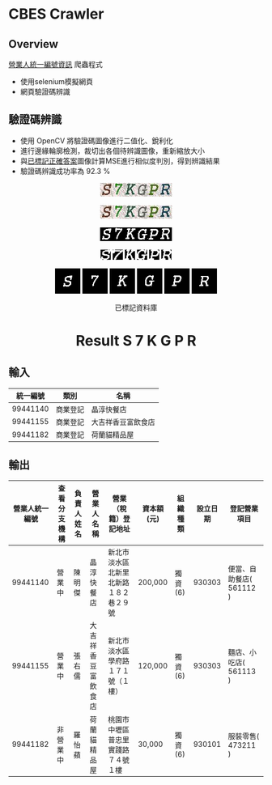 # CBES Crawler

## Overview
[營業人統一編號資訊](https://www.etax.nat.gov.tw/cbes/web/CBES113W1_1) 爬蟲程式 
- 使用selenium模擬網頁
- 網頁驗證碼辨識

## 驗證碼辨識
- 使用 OpenCV 將驗證碼圖像進行二值化、銳利化
- 進行邊緣輪廓檢測，裁切出各個待辨識圖像，重新縮放大小
- 與[已標記正確答案](https://github.com/GoodWeather0322/CBES_Crawler/tree/master/captcha/True2)圖像計算MSE進行相似度判別，得到辨識結果
- 驗證碼辨識成功率為 92.3 %

<p align="center">
<img src="/README/origin.png">
</p>

<center>

![original](/README/origin.png)



![binarization](/README/binarization.png)



![f1](/README/fig0.png) ![f1](/README/fig1.png) ![f1](/README/fig2.png) ![f1](/README/fig3.png) ![f1](/README/fig4.png) ![f1](/README/fig5.png)



![f1](/README/resize_fig0.png) ![f1](/README/resize_fig1.png) ![f1](/README/resize_fig2.png) ![f1](/README/resize_fig3.png) ![f1](/README/resize_fig4.png) ![f1](/README/resize_fig5.png)



已標記資料庫



# Result S 7 K G P R

</center>



## 輸入
|統一編號|類別|名稱|
| ---   | ---|---|
|99441140|商業登記|晶淳快餐店
|99441155|商業登記|大吉祥香豆富飲食店
|99441182|商業登記|荷蘭貓精品屋

## 輸出
|營業人統一編號|查看分支機構|負責人姓名|營業人名稱|營業（稅籍）登記地址|資本額(元)|組織種類|設立日期|登記營業項目|
|---|---|---|---|---|---|---|---|---|
|99441140|營業中|陳明傑|晶淳快餐店|新北市淡水區北新里北新路１８２巷２９號|200,000|獨資(6)|930303|便當、自助餐店( 561112 )|
|99441155|營業中|張右儒|大吉祥香豆富飲食店|新北市淡水區學府路１７１號（１樓）|120,000|獨資(6)|930303|麵店、小吃店( 561113 )|
|99441182|非營業中|羅怡蘋|荷蘭貓精品屋|桃園市中壢區普忠里實踐路７４號１樓|30,000|獨資(6)|930101|服裝零售( 473211 )|



